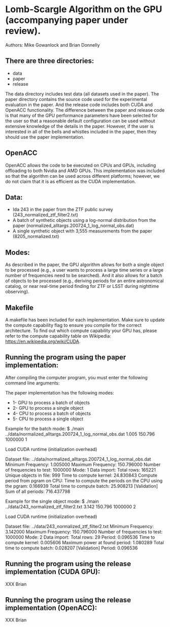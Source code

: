 # Lomb-Scargle Algorithm on the GPU (accompanying paper under review).

Authors: Mike Gowanlock and Brian Donnelly

## There are three directories:
* data
* paper
* release

The data directory includes test data (all datasets used in the paper). The paper directory contains the source code used for the experimental evaluation in the paper. And the release code includes both CUDA and OpenACC functionality. The difference between the paper and release code is that many of the GPU performance parameters have been selected for the user so that a reasonable default configuration can be used without extensive knowledge of the details in the paper. However, if the user is interested in all of the bells and whistles included in the paper, then they should use the paper implementation.

## OpenACC
OpenACC allows the code to be executed on CPUs and GPUs, including offloading to both Nvidia and AMD GPUs. This implementation was included so that the algorithm can be used across different platforms; however, we do not claim that it is as efficient as the CUDA implementation.

## Data:
  * Ida 243 in the paper from the ZTF public survey (243_normalized_ztf_filter2.txt)
  * A batch of synthetic objects using a log-normal distribution from the paper (normalized_alltargs.200724_1_log_normal_obs.dat)
  * A single synthetic object with 3,555 measurements from the paper (8205_normalized.txt)

## Modes:
As described in the paper, the GPU algorithm allows for both a single object to be processed (e.g., a user wants to process a large time series or a large number of frequencies need to be searched). And it also allows for a batch of objects to be processed (e.g., deriving periods for an entire astronomical catalog, or near real-time period finding for ZTF or LSST during nighttime observing). 

## Makefile
A makefile has been included for each implementation. Make sure to update the compute capability flag to ensure you compile for the correct architecture. To find out which compute capability your GPU has, please refer to the compute capability table on Wikipedia: https://en.wikipedia.org/wiki/CUDA.

## Running the program using the paper implementation:
After compiling the computer program, you must enter the following command line arguments:
<dataset file name> <minimum frequency> <maximum frequency> <number of frequencies to search> <mode>
  
The paper implementation has the following modes:
* 1- GPU to process a batch of objects
* 2- GPU to process a single object
* 4- CPU to process a batch of objects
* 5- CPU to process a single object

Example for the batch mode:
$ ./main ../data/normalized_alltargs.200724_1_log_normal_obs.dat 1.005 150.796 1000000 1

Load CUDA runtime (initialization overhead)

Dataset file: ../data/normalized_alltargs.200724_1_log_normal_obs.dat
Minimum Frequency: 1.005000
Maximum Frequency: 150.796000
Number of frequencies to test: 1000000
Mode: 1
Data import: Total rows: 165221
Unique objects in file: 999
Time to compute kernel: 24.830843
Compute period from pgram on CPU:
Time to compute the periods on the CPU using the pgram: 0.166939
Total time to compute batch: 25.908213
[Validation] Sum of all periods: 716.437798

Example for the single object mode:
$ ./main ../data/243_normalized_ztf_filter2.txt 3.142 150.796 1000000 2

Load CUDA runtime (initialization overhead)

Dataset file: ../data/243_normalized_ztf_filter2.txt
Minimum Frequency: 3.142000
Maximum Frequency: 150.796000
Number of frequencies to test: 1000000
Mode: 2
Data import: Total rows: 29
Period: 0.096536
Time to compute kernel: 0.005606
Maximum power at found period: 1.080289
Total time to compute batch: 0.028207
[Validation] Period: 0.096536

## Running the program using the release implementation (CUDA GPU):
XXX Brian

## Running the program using the release implementation (OpenACC):
XXX Brian
